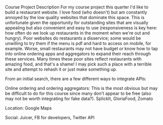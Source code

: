 
Course Project Description
For my course project this quarter I'd like to build a restaurant website. I love food (who doesn't) but am constantly annoyed by the low quality websites that dominate this space. This is unfortunate given the opportunity for outstanding sites that are visually appealing
but also convenient and easy to use (responsiveness is key here: how often do we look
up restaurants in the moment when we're out and hungry). Poor websites
do restaurants a disservice; some would be unwilling to try them if the menu is pdf and hard to
access on mobile, for example. Worse, small restaurants may not have budget or know how to
tap into online ordering apps and aggregators to expand their reach through these services.
Many times these poor sites reflect restaurants with amazing food, and that's a shame!
I may pick such a place with a terrible site and attempt to rehash it or just make
something up.

From an initial search, there are a few different ways to integrate APIs:

Online ordering and ordering aggregators:
This is the most obvious but may be difficult to
do for this course since many don't appear to be free (also may not be worth integrating for fake data?). SplickIt, GloriaFood, Zomato

Location: Google Maps

Social: Juicer, FB for developers, Twitter API
